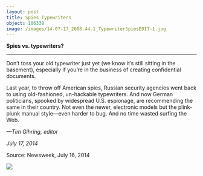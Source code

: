 ```yaml
---
layout: post
title: Spies Typewriters
object: 106338
image: /images/14-07-17_2008.44.1_TypewriterSpiesEDIT-1.jpg
---
```

**Spies vs. typewriters?**

****

Don’t toss your old typewriter just yet (we know it’s still sitting in the basement), especially if you’re in the business of creating confidential documents. 

Last year, to throw off American spies, Russian security agencies went back to using old-fashioned, un-hackable typewriters. And now German politicians, spooked by widespread U.S. espionage, are recommending the same in their country. Not even the newer, electronic models but the plink-plunk manual style—even harder to bug. And no time wasted surfing the Web.

*—Tim Gihring, editor*

*July 17, 2014*

Source: Newsweek, July 16, 2014

![]({{siteurl.base}}/images/14-07-17_2008.44.1_TypewriterSpiesEDIT-1.jpg)
